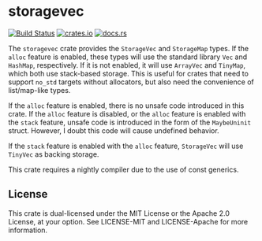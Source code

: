# storagevec

[![Build Status](https://dev.azure.com/jtnunley01/gui-tools/_apis/build/status/not-a-seagull.storagevec-rs?branchName=master)](https://dev.azure.com/jtnunley01/gui-tools/_build/latest?definitionId=10&branchName=master)
[![crates.io](https://img.shields.io/crates/v/storagevec)](https://crates.io/crates/storagevec)
[![docs.rs](https://docs.rs/storagevec/badge.svg)](https://docs.rs/storagevec)

The `storagevec` crate provides the `StorageVec` and `StorageMap` types. If the `alloc` feature is enabled, these types will use the standard library `Vec` and `HashMap`, respectively. If it is not enabled, it will use `ArrayVec` and `TinyMap`, which both use stack-based storage. This is useful for crates that need to support `no_std` targets without allocators, but also need the convenience of list/map-like types.

If the `alloc` feature is enabled, there is no unsafe code introduced in this crate. If the `alloc` feature is disabled, or the `alloc` feature is enabled with the `stack` feature, unsafe code is introduced in the form of the `MaybeUninit` struct. However, I doubt this code will cause undefined behavior.

If the `stack` feature is enabled with the `alloc` feature, `StorageVec` will use `TinyVec` as backing storage.

This crate requires a nightly compiler due to the use of const generics.

## License

This crate is dual-licensed under the MIT License or the Apache 2.0 License, at your option. See LICENSE-MIT and LICENSE-Apache for more information.
